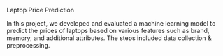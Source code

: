 Laptop Price Prediction

In this project, we developed and evaluated a machine learning model to predict the prices of laptops based on various features such as brand, memory, and additional attributes. 
The steps included data collection & preprocessing.
